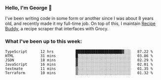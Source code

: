 ### Hello, I'm George 👋

I've been writing code in some form or another since I was about 8 years old, and recently made it my full-time job. On top of this, I maintain [Recipe Buddy](https://github.com/georgegebbett/recipe-buddy), a recipe scraper that interfaces with Grocy.  

<!--
**georgegebbett/georgegebbett** is a ✨ _special_ ✨ repository because its `README.md` (this file) appears on your GitHub profile.

Here are some ideas to get you started:

- 🔭 I’m currently working on ...
- 🌱 I’m currently learning ...
- 👯 I’m looking to collaborate on ...
- 🤔 I’m looking for help with ...
- 💬 Ask me about ...
- 📫 How to reach me: ...
- 😄 Pronouns: ...
- ⚡ Fun fact: ...
-->

### What I've been up to this week:
<!--START_SECTION:waka-->

```text
TypeScript      12 hrs          █████████████████████▓░░░   87.22 %
HTML            31 mins         █░░░░░░░░░░░░░░░░░░░░░░░░   03.86 %
JSON            18 mins         ▓░░░░░░░░░░░░░░░░░░░░░░░░   02.29 %
JavaScript      16 mins         ▓░░░░░░░░░░░░░░░░░░░░░░░░   02.01 %
textmate        11 mins         ▒░░░░░░░░░░░░░░░░░░░░░░░░   01.35 %
Terraform       10 mins         ▒░░░░░░░░░░░░░░░░░░░░░░░░   01.32 %
```

<!--END_SECTION:waka-->
